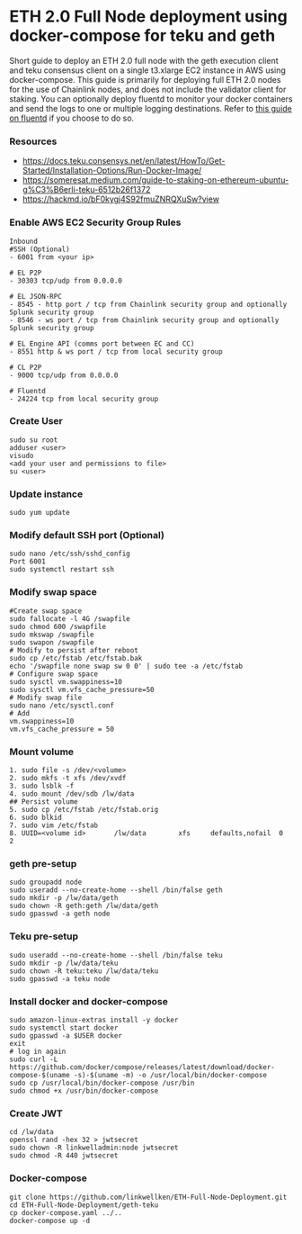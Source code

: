 # ETH 2.0 Full Node deployment using docker-compose for teku and geth
Short guide to deploy an ETH 2.0 full node with the geth execution client and teku consensus client on a single t3.xlarge EC2 instance in AWS using docker-compose. This guide is primarily for deploying full ETH 2.0 nodes for the use of Chainlink nodes, and does not include the validator client for staking.  You can optionally deploy fluentd to monitor your docker containers and send the logs to one or multiple logging destinations. Refer to [this guide on fluentd](https://github.com/linkwellken/fluentd-splunk-cw-logging) if you choose to do so.

### Resources
* https://docs.teku.consensys.net/en/latest/HowTo/Get-Started/Installation-Options/Run-Docker-Image/
* https://someresat.medium.com/guide-to-staking-on-ethereum-ubuntu-g%C3%B6erli-teku-6512b26f1372
* https://hackmd.io/bF0kygj4S92fmuZNRQXuSw?view

### Enable AWS EC2 Security Group Rules
```
Inbound
#SSH (Optional)
- 6001 from <your ip>

# EL P2P 
- 30303 tcp/udp from 0.0.0.0

# EL JSON-RPC 
- 8545 - http port / tcp from Chainlink security group and optionally Splunk security group
- 8546 - ws port / tcp from Chainlink security group and optionally Splunk security group

# EL Engine API (comms port between EC and CC) 
- 8551 http & ws port / tcp from local security group

# CL P2P 
- 9000 tcp/udp from 0.0.0.0

# Fluentd 
- 24224 tcp from local security group
```

### Create User
```
sudo su root
adduser <user>
visudo
<add your user and permissions to file>
su <user>
```

### Update instance
```
sudo yum update
```

### Modify default SSH port (Optional)
```
sudo nano /etc/ssh/sshd_config
Port 6001
sudo systemctl restart ssh
```

### Modify swap space
```
#Create swap space
sudo fallocate -l 4G /swapfile
sudo chmod 600 /swapfile
sudo mkswap /swapfile
sudo swapon /swapfile
# Modify to persist after reboot
sudo cp /etc/fstab /etc/fstab.bak
echo '/swapfile none swap sw 0 0' | sudo tee -a /etc/fstab
# Configure swap space
sudo sysctl vm.swappiness=10
sudo sysctl vm.vfs_cache_pressure=50
# Modify swap file
sudo nano /etc/sysctl.conf
# Add
vm.swappiness=10
vm.vfs_cache_pressure = 50
```

### Mount volume 
```
1. sudo file -s /dev/<volume>
2. sudo mkfs -t xfs /dev/xvdf
3. sudo lsblk -f
4. sudo mount /dev/sdb /lw/data
## Persist volume
5. sudo cp /etc/fstab /etc/fstab.orig
6. sudo blkid
7. sudo vim /etc/fstab
8. UUID=<volume id>       /lw/data        xfs     defaults,nofail  0  2
```

### geth pre-setup
```
sudo groupadd node
sudo useradd --no-create-home --shell /bin/false geth
sudo mkdir -p /lw/data/geth
sudo chown -R geth:geth /lw/data/geth
sudo gpasswd -a geth node
```

### Teku pre-setup
```
sudo useradd --no-create-home --shell /bin/false teku
sudo mkdir -p /lw/data/teku
sudo chown -R teku:teku /lw/data/teku
sudo gpasswd -a teku node
```

### Install docker and docker-compose
```
sudo amazon-linux-extras install -y docker
sudo systemctl start docker
sudo gpasswd -a $USER docker
exit
# log in again
sudo curl -L https://github.com/docker/compose/releases/latest/download/docker-compose-$(uname -s)-$(uname -m) -o /usr/local/bin/docker-compose
sudo cp /usr/local/bin/docker-compose /usr/bin
sudo chmod +x /usr/bin/docker-compose
```

### Create JWT
```
cd /lw/data
openssl rand -hex 32 > jwtsecret
sudo chown -R linkwelladmin:node jwtsecret
sudo chmod -R 440 jwtsecret
```

### Docker-compose
```
git clone https://github.com/linkwellken/ETH-Full-Node-Deployment.git
cd ETH-Full-Node-Deployment/geth-teku
cp docker-compose.yaml ../..
docker-compose up -d
```
